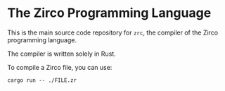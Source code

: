 # The Zirco Programming Language

This is the main source code repository for `zrc`, the compiler of the Zirco programming language.

The compiler is written solely in Rust.

To compile a Zirco file, you can use:

`cargo run -- ./FILE.zr`
